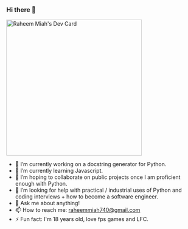 ### Hi there 👋
<!--
**rmiah209/rmiah209** is a ✨ _special_ ✨ repository because its `README.md` (this file) appears on your GitHub profile.
-->
<a href="https://app.daily.dev/rm209"><img src="https://api.daily.dev/devcards/v2/DsHW5hquVBtRD9VhNo1vM.png?r=x60&type=default" width="356" alt="Raheem Miah's Dev Card"/></a>
- 🔭 I’m currently working on a docstring generator for Python.
- 🌱 I’m currently learning Javascript.
- 👯 I’m hoping to collaborate on public projects once I am proficient enough with Python.
- 🤔 I’m looking for help with practical / industrial uses of Python and coding interviews + how to become a software engineer.
- 💬 Ask me about anything!
- 📫 How to reach me: raheemmiah740@gmail.com
- ⚡ Fun fact: I'm 18 years old, love fps games and LFC.
